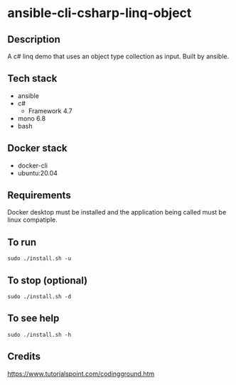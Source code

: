 # ansible-cli-csharp-linq-object

## Description
A c# linq demo that uses an object
type collection as input.
Built by ansible.

## Tech stack
- ansible
- c#
  - Framework 4.7
- mono 6.8
- bash

## Docker stack
- docker-cli
- ubuntu:20.04

## Requirements
Docker desktop must be installed and the application
being called must be linux compatiple.

## To run
`sudo ./install.sh -u`

## To stop (optional)
`sudo ./install.sh -d`

## To see help
`sudo ./install.sh -h`

## Credits
https://www.tutorialspoint.com/codingground.htm
